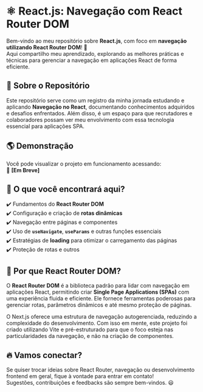 # ⚛️ React.js: Navegação com React Router DOM

Bem-vindo ao meu repositório sobre **React.js**, com foco em **navegação utilizando React Router DOM**! 🚀  
Aqui compartilho meu aprendizado, explorando as melhores práticas e técnicas para gerenciar a navegação em aplicações React de forma eficiente.

## 🧐 Sobre o Repositório

Este repositório serve como um registro da minha jornada estudando e aplicando **Navegação no React**, documentando conhecimentos adquiridos e desafios enfrentados. Além disso, é um espaço para que recrutadores e colaboradores possam ver meu envolvimento com essa tecnologia essencial para aplicações SPA.

## 🌎 Demonstração

Você pode visualizar o projeto em funcionamento acessando:  
🔗 **[Em Breve]**

## 📂 O que você encontrará aqui?

✔️ Fundamentos do **React Router DOM**  
✔️ Configuração e criação de **rotas dinâmicas**  
✔️ Navegação entre páginas e componentes  
✔️ Uso de **`useNavigate`**, **`useParams`** e outras funções essenciais  
✔️ Estratégias de **loading** para otimizar o carregamento das páginas  
✔️ Proteção de rotas e outros

## 🚀 Por que React Router DOM?

O **React Router DOM** é a biblioteca padrão para lidar com navegação em aplicações React, permitindo criar **Single Page Applications (SPAs)** com uma experiência fluida e eficiente. Ele fornece ferramentas poderosas para gerenciar rotas, parâmetros dinâmicos e até mesmo proteção de páginas.

O Next.js oferece uma estrutura de navegação autogerenciada, reduzindo a complexidade do desenvolvimento. Com isso em mente, este projeto foi criado utilizando Vite e pré-estruturado para que o foco esteja nas particularidades da navegação, e não na criação de componentes.

## 🔥 Vamos conectar?

Se quiser trocar ideias sobre React Router, navegação ou desenvolvimento frontend em geral, fique à vontade para entrar em contato!  
Sugestões, contribuições e feedbacks são sempre bem-vindos. 😃
